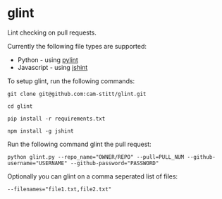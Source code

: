 glint
=====

Lint checking on pull requests.

Currently the following file types are supported:
- Python - using [pylint](http://www.pylint.org/)
- Javascript - using [jshint](http://www.jshint.com/)

To setup glint, run the following commands:

```
git clone git@github.com:cam-stitt/glint.git

cd glint

pip install -r requirements.txt

npm install -g jshint
```

Run the following command glint the pull request:
```
python glint.py --repo_name="OWNER/REPO" --pull=PULL_NUM --github-username="USERNAME" --github-password="PASSWORD"
```

Optionally you can glint on a comma seperated list of files:

```
--filenames="file1.txt,file2.txt"
```